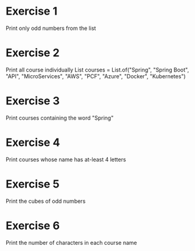# Exercise 1
Print only odd numbers from the list

# Exercise 2
Print all course individually
List<String> courses = List.of("Spring", "Spring Boot", "API", "MicroServices", "AWS", "PCF", "Azure", "Docker", "Kubernetes")

# Exercise 3
Print courses containing the word "Spring"

# Exercise 4
Print courses whose name has at-least 4 letters

# Exercise 5
Print the cubes of odd numbers

# Exercise 6
Print the number of characters in each course name
